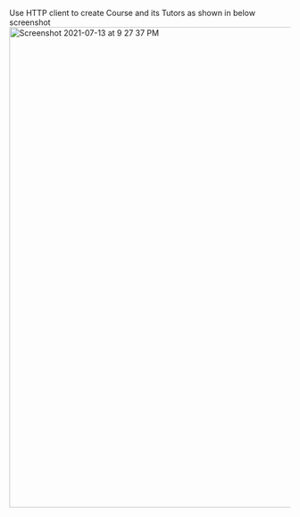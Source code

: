 Use HTTP client to create Course and its Tutors as shown in below screenshot
<img width="861" alt="Screenshot 2021-07-13 at 9 27 37 PM" src="https://user-images.githubusercontent.com/6071739/125485434-6fff158d-3979-4c0f-8847-85d45ba8defc.png">
